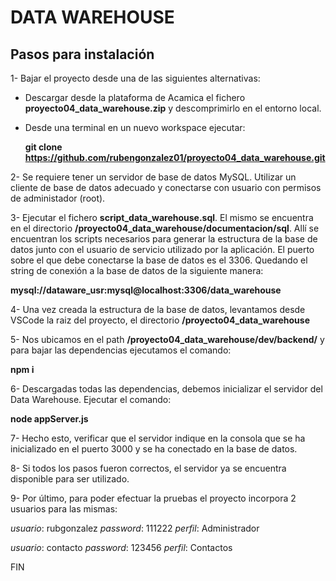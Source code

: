 # DATA WAREHOUSE

## Pasos para instalación

1- Bajar el proyecto desde una de las siguientes alternativas:
  * Descargar desde la plataforma de Acamica el fichero **proyecto04_data_warehouse.zip** y descomprimirlo en el entorno local.
  * Desde una terminal en un nuevo workspace ejecutar:
  
      **git clone https://github.com/rubengonzalez01/proyecto04_data_warehouse.git**
	
2- Se requiere tener un servidor de base de datos MySQL. Utilizar un cliente de base de datos adecuado y conectarse con usuario con permisos de administador (root). 

3- Ejecutar el fichero **script_data_warehouse.sql**. El mismo se encuentra en el directorio **/proyecto04_data_warehouse/documentacion/sql**. Allí se encuentran los scripts necesarios para generar la estructura de la base de datos junto con el usuario de servicio utilizado por la aplicación. El puerto sobre el que debe conectarse la base de datos es el 3306. Quedando el string de conexión a la base de datos de la siguiente manera:

**mysql://dataware_usr:mysql@localhost:3306/data_warehouse**

4- Una vez creada la estructura de la base de datos, levantamos desde VSCode la raiz del proyecto, el directorio **/proyecto04_data_warehouse**

5- Nos ubicamos en el path **/proyecto04_data_warehouse/dev/backend/** y para bajar las dependencias ejecutamos el comando:

  **npm i**

6- Descargadas todas las dependencias, debemos inicializar el servidor del Data Warehouse. Ejecutar el comando:

**node appServer.js**

7- Hecho esto, verificar que el servidor indique en la consola que se ha inicializado en el puerto 3000 y se ha conectado en la base de datos.

8- Si todos los pasos fueron correctos, el servidor ya se encuentra disponible para ser utilizado.

9- Por último, para poder efectuar la pruebas el proyecto incorpora 2 usuarios para las mismas:

  *usuario*: rubgonzalez
  *password*: 111222
  *perfil*: Administrador

  *usuario*: contacto
  *password*: 123456
  *perfil*: Contactos


FIN
